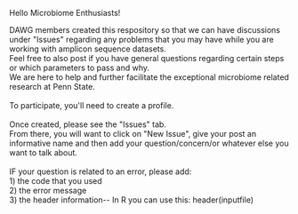 Hello Microbiome Enthusiasts!

DAWG members created this respository so that we can have discussions under "Issues" regarding any problems that you may have while you are working with amplicon sequence datasets. <br/>
Feel free to also post if you have general questions regarding certain steps or which parameters to pass and why. <br/>
We are here to help and further facilitate the exceptional microbiome related research at Penn State.  <br/><br/>To participate, you'll need to create a profile.  <br/><br/>Once created, please see the "Issues" tab.  <br/> From there, you will want to click on "New Issue", give your post an informative name and then add your question/concern/or whatever else you want to talk about. <br/><br/>IF your question is related to an error, please add:<br/> 1) the code that you used<br/>2) the error message<br/>3) the header information-- In R you can use this: header(inputfile)

